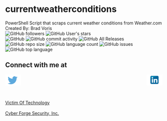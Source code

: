 # currentweatherconditions
PowerShell Script that scraps current weather conditions from Weather.com
Created By: Brad Voris<BR />
<img alt="GitHub followers" src="https://img.shields.io/github/followers/bvoris?style=social">
<img alt="GitHub User's stars" src="https://img.shields.io/github/stars/bvoris?style=social"><BR />
<img alt="GitHub" src="https://img.shields.io/github/license/bvoris/currentweatherconditions">
<img alt="GitHub commit activity" src="https://img.shields.io/github/commit-activity/m/bvoris/currentweatherconditions">
<img alt="GitHub All Releases" src="https://img.shields.io/github/downloads/bvoris/currentweatherconditions/total">
<img alt="GitHub repo size" src="https://img.shields.io/github/repo-size/bvoris/currentweatherconditions">
<img alt="GitHub language count" src="https://img.shields.io/github/languages/count/bvoris/currentweatherconditions">
<img alt="GitHub issues" src="https://img.shields.io/github/issues/bvoris/currentweatherconditions">
<img alt="GitHub top language" src="https://img.shields.io/github/languages/top/bvoris/currentweatherconditions">


## Connect with me at

<a href="https://twitter.com/HMInfoSecViking?ref_src=twsrc%5Etfw"><IMG SRC="https://github.com/bvoris/bvoris/blob/master/twitter.jpg" WIDTH=10% HEIGHT=10% ALIGN=LEFT></a>

<a href="https://www.linkedin.com/in/brad-voris" target="_blank"><IMG SRC="https://github.com/bvoris/bvoris/blob/master/linkedin.png" WIDTH=10% HEIGHT=4% ALIGN=RIGHT></a>

<BR /><BR />
<BR /><BR />

<A HREF="https://www.victimoftechnology.com">Victim Of Technology<A />
<BR /><BR />
<A HREF="https://www.cyberforgesecurity.com">Cyber Forge Security, Inc.<A />
<BR /><BR />

